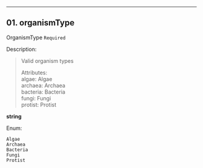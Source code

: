 ---
## 01. organismType
OrganismType  `Required`

Description:
> Valid organism types  
>  
> Attributes:  
>     algae: Algae  
>     archaea: Archaea  
>     bacteria: Bacteria  
>     fungi: Fungi  
>     protist: Protist  

**string**

Enum:

	Algae
	Archaea
	Bacteria
	Fungi
	Protist

